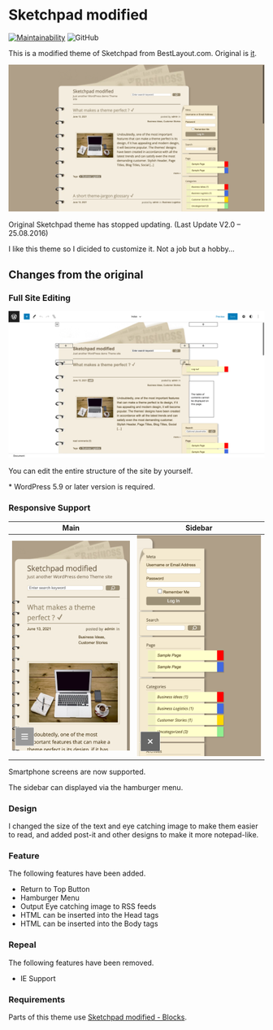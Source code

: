# Sketchpad modified

[![Maintainability](https://api.codeclimate.com/v1/badges/69c47e077dda30f4bfe8/maintainability)](https://codeclimate.com/github/Angelmaneuver/sketchpad-modified/maintainability) ![GitHub](https://img.shields.io/github/license/angelmaneuver/sketchpad-modified)

This is a modified theme of Sketchpad from BestLayout.com. Original is [it](https://bestweblayout.com/products/sketchpad/).

![Screen Shot](./assets/images/screenshot%20-%20View.webp)

Original Sketchpad theme has stopped updating. (Last Update V2.0 – 25.08.2016)

I like this theme so I dicided to customize it. Not a job but a hobby...

## Changes from the original
### Full Site Editing

![FSE Screen Shot](./assets/images/screenshot%20-%20FSE.webp)

You can edit the entire structure of the site by yourself.

\* WordPress 5.9 or later version is required.

### Responsive Support

|Main|Sidebar|
|:-:|:-:|
|![Responsive Screen Shot](./assets/images/screenshot%20-%20responsive1.webp)|![Responsive with Sidebar Screen Shot](./assets/images/screenshot%20-%20responsive2.webp)|

Smartphone screens are now supported.

The sidebar can displayed via the hamburger menu.

### Design

I changed the size of the text and eye catching image to make them easier to read, and added post-it and other designs to make it more notepad-like.

### Feature

The following features have been added.

 - Return to Top Button
 - Hamburger Menu
 - Output Eye catching image to RSS feeds
 - HTML can be inserted into the Head tags
 - HTML can be inserted into the Body tags

### Repeal

The following features have been removed.

 - IE Support

### Requirements

Parts of this theme use [Sketchpad modified - Blocks](https://github.com/Angelmaneuver/sketchpad-modified-blocks#readme).
